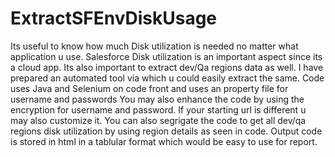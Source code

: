 # ExtractSFEnvDiskUsage
Its useful to know how much Disk utilization is needed no matter what application u use. 
Salesforce Disk utilization is an important aspect since its a cloud app. 
Its also important to extract dev/Qa regions data as well. 
I have prepared an automated tool via which u could easily extract the same. 
Code uses Java and Selenium on code front and uses an property file for username and passwords
You may also enhance the code by using the encryption for username and password.
If your starting url is different u may also customize it. You can also segrigate the code to get all dev/qa regions disk utilization by using region details as seen in code.
Output code is stored in html in a tablular format which would be easy to use for report.
